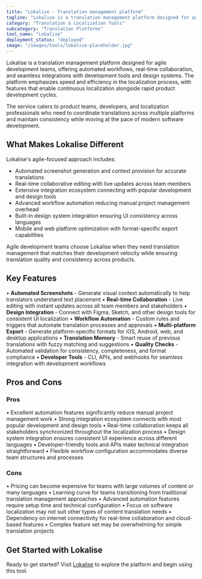 ```yaml
---
title: "Lokalise - Translation management platform"
tagline: "Lokalise is a translation management platform designed for agile development teams, offering automated workflows, real-time collaboration, and seamless integrations with development tools and design systems..."
category: "Translation & Localization Tools"
subcategory: "Translation Platforms"
tool_name: "Lokalise"
deployment_status: "deployed"
image: "/images/tools/lokalise-placeholder.jpg"
---
```


Lokalise is a translation management platform designed for agile development teams, offering automated workflows, real-time collaboration, and seamless integrations with development tools and design systems. The platform emphasizes speed and efficiency in the localization process, with features that enable continuous localization alongside rapid product development cycles.

The service caters to product teams, developers, and localization professionals who need to coordinate translations across multiple platforms and maintain consistency while moving at the pace of modern software development.

## What Makes Lokalise Different

Lokalise's agile-focused approach includes:
- Automated screenshot generation and context provision for accurate translations
- Real-time collaborative editing with live updates across team members
- Extensive integration ecosystem connecting with popular development and design tools
- Advanced workflow automation reducing manual project management overhead
- Built-in design system integration ensuring UI consistency across languages
- Mobile and web platform optimization with format-specific export capabilities

Agile development teams choose Lokalise when they need translation management that matches their development velocity while ensuring translation quality and consistency across products.

## Key Features

• **Automated Screenshots** - Generate visual context automatically to help translators understand text placement
• **Real-time Collaboration** - Live editing with instant updates across all team members and stakeholders
• **Design Integration** - Connect with Figma, Sketch, and other design tools for consistent UI localization
• **Workflow Automation** - Custom rules and triggers that automate translation processes and approvals
• **Multi-platform Export** - Generate platform-specific formats for iOS, Android, web, and desktop applications
• **Translation Memory** - Smart reuse of previous translations with fuzzy matching and suggestions
• **Quality Checks** - Automated validation for consistency, completeness, and format compliance
• **Developer Tools** - CLI, APIs, and webhooks for seamless integration with development workflows

## Pros and Cons

### Pros
• Excellent automation features significantly reduce manual project management work
• Strong integration ecosystem connects with most popular development and design tools
• Real-time collaboration keeps all stakeholders synchronized throughout the localization process
• Design system integration ensures consistent UI experience across different languages
• Developer-friendly tools and APIs make technical integration straightforward
• Flexible workflow configuration accommodates diverse team structures and processes

### Cons
• Pricing can become expensive for teams with large volumes of content or many languages
• Learning curve for teams transitioning from traditional translation management approaches
• Advanced automation features require setup time and technical configuration
• Focus on software localization may not suit other types of content translation needs
• Dependency on internet connectivity for real-time collaboration and cloud-based features
• Complex feature set may be overwhelming for simple translation projects

## Get Started with Lokalise

Ready to get started? Visit [Lokalise](https://lokalise.com/) to explore the platform and begin using this tool.